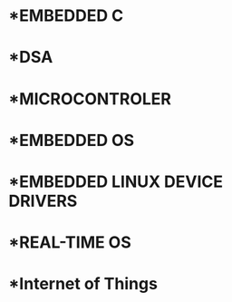 # *EMBEDDED C
# *DSA
# *MICROCONTROLER
# *EMBEDDED OS
# *EMBEDDED LINUX DEVICE DRIVERS
# *REAL-TIME OS
# *Internet of Things
